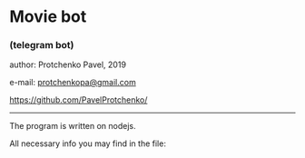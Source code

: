 # Movie bot
### (telegram bot)

author: Protchenko Pavel, 2019

e-mail: protchenkopa@gmail.com

https://github.com/PavelProtchenko/
___________________________________

The program is written on nodejs.

All necessary info you may find in the file:

``` package.json 
